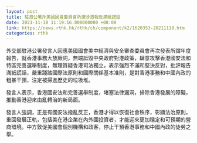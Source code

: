 ```yaml
---
layout: post
title: 駐港公署斥美國國會委員會所謂涉港報告滿紙謊話
date: 2021-11-18 11:19:16.000000000 +08:00
link: https://news.rthk.hk/rthk/ch/component/k2/1620353-20211118.htm
categories: rthk
---
```


外交部駐港公署發言人回應美國國會美中經濟與安全審查委員會再次發表所謂年度報告，就香港事務大放厥詞，無端詆毀中央政府對港政策，肆意攻擊香港國安法和特區完善選舉制度，無理質疑香港司法獨立，表示強烈不滿和堅決反對，批評報告滿紙謊話，嚴重踐踏國際法原則和國際關係基本准則，是對香港事務和中國內政的粗暴干預，注定被掃進歷史的垃圾堆。

發言人表示，香港國安法和完善選舉制度，堵塞法律漏洞，掃除香港發展的障礙，推動香港迎來由亂轉治的新局面。

發言人強調，正是有國安法撥亂反正，香港才得以恢復社會秩序，彰顯法治原則，重回發展正軌，包括美在港企業在內外國投資者，才能迎來更加穩定和可預期的營商環境。中方敦促美國會個別機構和政客，停止干預香港事務和中國內政的徒勞之舉。
